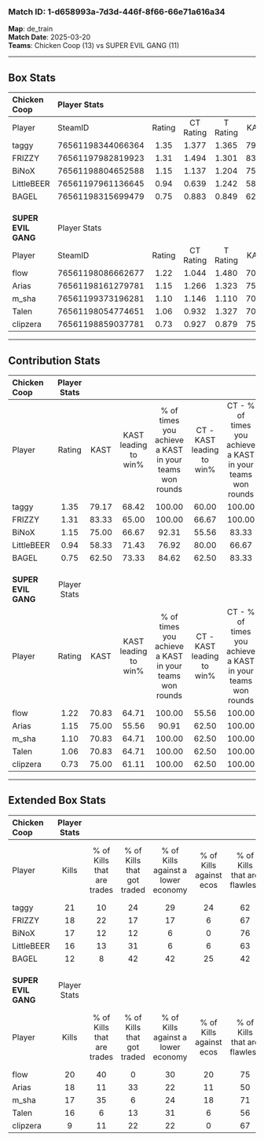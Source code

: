 ### Match ID: 1-d658993a-7d3d-446f-8f66-66e71a616a34  
**Map**: de_train  
**Match Date**: 2025-03-20  
**Teams**: Chicken Coop (13) vs SUPER EVIL GANG (11)  

---  

## Box Stats  

| **Chicken Coop**    | Player Stats      |        |           |          |       |      |       |         |        |      |     |
| :- | :- | :-: | :-: | :-: | :-: | :-: | :-: | :-: | :-: | :-: | :-: |
| Player              | SteamID           | Rating | CT Rating | T Rating | KAST  | ADR  | Kills | Assists | Deaths | K/D  | HS% |
| taggy               | 76561198344066364 |  1.35  |   1.377   |  1.365   | 79.17 | 89.3 |  21   |    5    |   16   | 1.31 | 66  |
| FRIZZY              | 76561197982819923 |  1.31  |   1.494   |  1.301   | 83.33 | 87.9 |  18   |    5    |   14   | 1.29 | 77  |
| BiNoX               | 76561198804652588 |  1.15  |   1.137   |  1.204   | 75.00 | 64.8 |  17   |    7    |   14   | 1.21 | 23  |
| LittleBEER          | 76561197961136645 |  0.94  |   0.639   |  1.242   | 58.33 | 72.5 |  16   |    5    |   17   | 0.94 | 56  |
| BAGEL               | 76561198315699479 |  0.75  |   0.883   |  0.849   | 62.50 | 61.8 |  12   |    7    |   19   | 0.63 | 58  |
|                     |                   |        |           |          |       |      |       |         |        |      |     |
|                     |                   |        |           |          |       |      |       |         |        |      |     |
|                     |                   |        |           |          |       |      |       |         |        |      |     |
| **SUPER EVIL GANG** | Player Stats      |        |           |          |       |      |       |         |        |      |     |
| Player              | SteamID           | Rating | CT Rating | T Rating | KAST  | ADR  | Kills | Assists | Deaths | K/D  | HS% |
| flow                | 76561198086662677 |  1.22  |   1.044   |  1.480   | 70.83 | 69.2 |  20   |    2    |   14   | 1.43 | 35  |
| Arias               | 76561198161279781 |  1.15  |   1.266   |  1.323   | 75.00 | 94.5 |  18   |    8    |   20   | 0.90 | 55  |
| m_sha               | 76561199373196281 |  1.10  |   1.146   |  1.110   | 70.83 | 65.0 |  17   |    4    |   14   | 1.21 | 52  |
| Talen               | 76561198054774651 |  1.06  |   0.932   |  1.327   | 70.83 | 70.5 |  16   |    9    |   16   | 1.00 | 56  |
| clipzera            | 76561198859037781 |  0.73  |   0.927   |  0.879   | 75.00 | 63.5 |   9   |    8    |   20   | 0.45 | 55  |
---  

## Contribution Stats  

| **Chicken Coop**    | Player Stats |       |                      |                                                        |                           |                                                             |                          |                                                            |
| :- | :-: | :-: | :-: | :-: | :-: | :-: | :-: | :-: |
| Player              |    Rating    | KAST  | KAST leading to win% | % of times you achieve a KAST in your teams won rounds | CT - KAST leading to win% | CT - % of times you achieve a KAST in your teams won rounds | T - KAST leading to win% | T - % of times you achieve a KAST in your teams won rounds |
| taggy               |     1.35     | 79.17 |        68.42         |                         100.00                         |           60.00           |                           100.00                            |          77.78           |                           100.00                           |
| FRIZZY              |     1.31     | 83.33 |        65.00         |                         100.00                         |           66.67           |                           100.00                            |          63.64           |                           100.00                           |
| BiNoX               |     1.15     | 75.00 |        66.67         |                         92.31                          |           55.56           |                            83.33                            |          77.78           |                           100.00                           |
| LittleBEER          |     0.94     | 58.33 |        71.43         |                         76.92                          |           80.00           |                            66.67                            |          66.67           |                           85.71                            |
| BAGEL               |     0.75     | 62.50 |        73.33         |                         84.62                          |           62.50           |                            83.33                            |          85.71           |                           85.71                            |
|                     |              |       |                      |                                                        |                           |                                                             |                          |                                                            |
|                     |              |       |                      |                                                        |                           |                                                             |                          |                                                            |
|                     |              |       |                      |                                                        |                           |                                                             |                          |                                                            |
| **SUPER EVIL GANG** | Player Stats |       |                      |                                                        |                           |                                                             |                          |                                                            |
| Player              |    Rating    | KAST  | KAST leading to win% | % of times you achieve a KAST in your teams won rounds | CT - KAST leading to win% | CT - % of times you achieve a KAST in your teams won rounds | T - KAST leading to win% | T - % of times you achieve a KAST in your teams won rounds |
| flow                |     1.22     | 70.83 |        64.71         |                         100.00                         |           55.56           |                           100.00                            |          75.00           |                           100.00                           |
| Arias               |     1.15     | 75.00 |        55.56         |                         90.91                          |           62.50           |                           100.00                            |          50.00           |                           83.33                            |
| m_sha               |     1.10     | 70.83 |        64.71         |                         100.00                         |           62.50           |                           100.00                            |          66.67           |                           100.00                           |
| Talen               |     1.06     | 70.83 |        64.71         |                         100.00                         |           62.50           |                           100.00                            |          66.67           |                           100.00                           |
| clipzera            |     0.73     | 75.00 |        61.11         |                         100.00                         |           62.50           |                           100.00                            |          60.00           |                           100.00                           |
---  

## Extended Box Stats  

| **Chicken Coop**    | Player Stats |                            |                            |                                    |                         |                              |                                 |        |                             |                                     |                          |                               |                            |
| :- | :-: | :-: | :-: | :-: | :-: | :-: | :-: | :-: | :-: | :-: | :-: | :-: | :-: |
| Player              |    Kills     | % of Kills that are trades | % of Kills that got traded | % of Kills against a lower economy | % of Kills against ecos | % of Kills that are flawless | % of Kills that are close duels | Deaths | % of Deaths that get traded | % of Deaths against a lower economy | % of Deaths against ecos | % of Deaths that are flawless | % of Deaths that are close |
| taggy               |      21      |             10             |             24             |                 29                 |           24            |              62              |                5                |   16   |              6              |                 13                  |            0             |              63               |             0              |
| FRIZZY              |      18      |             22             |             17             |                 17                 |            6            |              67              |               11                |   14   |             29              |                  7                  |            0             |              57               |             14             |
| BiNoX               |      17      |             12             |             12             |                 6                  |            0            |              76              |                0                |   14   |              7              |                 14                  |            0             |              57               |             0              |
| LittleBEER          |      16      |             13             |             31             |                 6                  |            6            |              63              |                6                |   17   |              0              |                 12                  |            0             |              71               |             12             |
| BAGEL               |      12      |             8              |             42             |                 42                 |           25            |              42              |                8                |   19   |             26              |                 16                  |            5             |              68               |             0              |
|                     |              |                            |                            |                                    |                         |                              |                                 |        |                             |                                     |                          |                               |                            |
|                     |              |                            |                            |                                    |                         |                              |                                 |        |                             |                                     |                          |                               |                            |
|                     |              |                            |                            |                                    |                         |                              |                                 |        |                             |                                     |                          |                               |                            |
| **SUPER EVIL GANG** | Player Stats |                            |                            |                                    |                         |                              |                                 |        |                             |                                     |                          |                               |                            |
| Player              |    Kills     | % of Kills that are trades | % of Kills that got traded | % of Kills against a lower economy | % of Kills against ecos | % of Kills that are flawless | % of Kills that are close duels | Deaths | % of Deaths that get traded | % of Deaths against a lower economy | % of Deaths against ecos | % of Deaths that are flawless | % of Deaths that are close |
| flow                |      20      |             40             |             0              |                 30                 |           20            |              75              |                5                |   14   |             14              |                  7                  |            0             |              79               |             0              |
| Arias               |      18      |             11             |             33             |                 22                 |           11            |              50              |                6                |   20   |             30              |                 15                  |            5             |              75               |             5              |
| m_sha               |      17      |             35             |             6              |                 24                 |           18            |              71              |                6                |   14   |              7              |                  7                  |            0             |              43               |             0              |
| Talen               |      16      |             6              |             13             |                 31                 |            6            |              56              |                6                |   16   |             19              |                 13                  |            6             |              63               |             13             |
| clipzera            |      9       |             11             |             22             |                 22                 |            0            |              67              |                0                |   20   |             40              |                 10                  |            5             |              55               |             10             |
